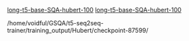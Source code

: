 [long-t5-base-SQA-hubert-100](https://huggingface.co/Oscarshih/long-t5-base-SQA)
[long-t5-base-SQA-hubert-100](https://huggingface.co/Oscarshih/long-t5-base-SQA)


/home/voidful/GSQA/t5-seq2seq-trainer/training_output/Hubert/checkpoint-87599/